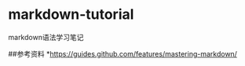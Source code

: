 # markdown-tutorial
markdown语法学习笔记



##参考资料
*https://guides.github.com/features/mastering-markdown/
